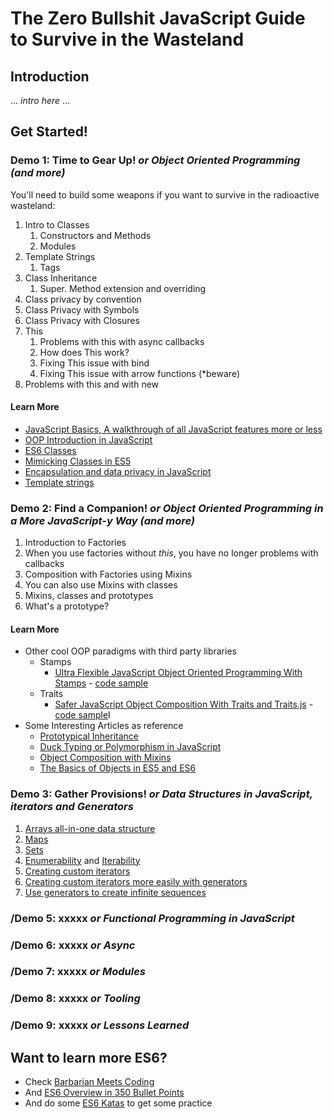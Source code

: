 # The Zero Bullshit JavaScript Guide to Survive in the Wasteland

## Introduction

... *intro here* ...

## Get Started!

### Demo 1: Time to Gear Up! *or Object Oriented Programming (and more)*

You'll need to build some weapons if you want to survive in the radioactive wasteland:

1. Intro to Classes
    1. Constructors and Methods
    1. Modules
1. Template Strings
    1. Tags
1. Class Inheritance
    1. Super. Method extension and overriding
1. Class privacy by convention
1. Class Privacy with Symbols
1. Class Privacy with Closures
1. This
    1. Problems with this with async callbacks
    1. How does This work? 
    1. Fixing This issue with bind
    1. Fixing This issue with arrow functions (*beware)
1. Problems with this and with new

#### Learn More

* [JavaScript Basics, A walkthrough of all JavaScript features more or less](http://www.barbarianmeetscoding.com/blog/2015/09/06/the-basic-ingredients-of-javascript-mancy-an-introduction-to-javascript-and-ecmascript-6-for-c-sharp-developers/)
* [OOP Introduction in JavaScript](http://www.barbarianmeetscoding.com/blog/2015/11/23/an-introduction-to-object-oriented-programming-in-javascript-for-c-sharp-developers/)
* [ES6 Classes](http://www.barbarianmeetscoding.com/blog/2015/12/20/white-tower-summoning-enhanced-the-marvels-of-es6-classes/)
* [Mimicking Classes in ES5](http://www.barbarianmeetscoding.com/blog/2015/12/14/white-tower-summoning-mimicking-c-sharp-classical-inheritance-in-javascript/)
* [Encapsulation and data privacy in JavaScript](http://www.barbarianmeetscoding.com/blog/2015/11/30/summoning-fundamentals-a-three-part-introduction-to-oop-in-javascript-encapsulation/)
* [Template strings](http://www.barbarianmeetscoding.com/blog/2015/10/19/mastering-the-arcane-art-of-javascript-mancy-for-csharp-developers-a-guide-to-strings-finding-the-right-words-and-proper-spell-intonation/)

### Demo 2: Find a Companion! *or Object Oriented Programming in a More JavaScript-y Way (and more)*

1. Introduction to Factories
1. When you use factories without *this*, you have no longer problems with callbacks
1. Composition with Factories using Mixins
1. You can also use Mixins with classes
1. Mixins, classes and prototypes
1. What's a prototype?

#### Learn More

* Other cool OOP paradigms with third party libraries
    * Stamps 
        * [Ultra Flexible JavaScript Object Oriented Programming With Stamps](http://www.barbarianmeetscoding.com/blog/2016/01/18/javascript-ultra-flexible-object-oriented-programming-with-stamps/) - [code sample](http://jsbin.com/duyelal/edit?js,console)
    * Traits 
        * [Safer JavaScript Object Composition With Traits and Traits.js](http://www.barbarianmeetscoding.com/blog/2016/01/04/safer-javascript-object-composition-with-traits-and-traits-dot-js/) - [code sample](http://jsbin.com/zareyu/edit?js,console)I
* Some Interesting Articles as reference
    * [Prototypical Inheritance](http://www.barbarianmeetscoding.com/blog/2015/12/07/summoning-fundamentals-a-three-part-introduction-to-oop-in-javascript-ii-inheritance/)
    * [Duck Typing or Polymorphism in JavaScript](http://www.barbarianmeetscoding.com/blog/2015/12/09/summoning-fundamentals-a-three-part-introduction-to-oop-in-javascript-for-csharp-developers-iii-polymorphism/)
    * [Object Composition with Mixins](http://www.barbarianmeetscoding.com/blog/2015/12/28/black-tower-summoning-object-composition-with-mixins/)
    * [The Basics of Objects in ES5 and ES6](http://www.barbarianmeetscoding.com/blog/2015/10/08/mastering-the-arcane-art-of-javascript-mancy-on-summoning-servants-and-critters-or-the-basics-of-objects/)

### Demo 3: Gather Provisions! *or Data Structures in JavaScript, iterators and Generators*

1. [Arrays all-in-one data structure](http://bit.ly/javascriptmancy-arrays)
1. [Maps](http://bit.ly/javascriptmancy-data-structures-maps)
1. [Sets](http://bit.ly/javascriptmancy-data-structures-sets)
1. [Enumerability](http://jsfiddle.net/vintharas/1j7m9eLh/) and [Iterability](http://jsfiddle.net/vintharas/tq93y7eg/) 
1. [Creating custom iterators](http://jsfiddle.net/vintharas/jd9vs611/)
1. [Creating custom iterators more easily with generators](http://jsfiddle.net/vintharas/o1bgt628/)
1. [Use generators to create infinite sequences](http://jsfiddle.net/vintharas/wkb96j00/)

### /Demo 5: xxxxx *or Functional Programming in JavaScript*
### /Demo 6: xxxxx *or Async*
### /Demo 7: xxxxx *or Modules*
### /Demo 8: xxxxx *or Tooling*
### /Demo 9: xxxxx *or Lessons Learned*

## Want to learn more ES6?

* Check [Barbarian Meets Coding](http://www.barbarianmeetscoding.com/blog/categories/es6/)
* And [ES6 Overview in 350 Bullet Points](https://ponyfoo.com/articles/es6)
* And do some [ES6 Katas](http://es6katas.org/) to get some practice
